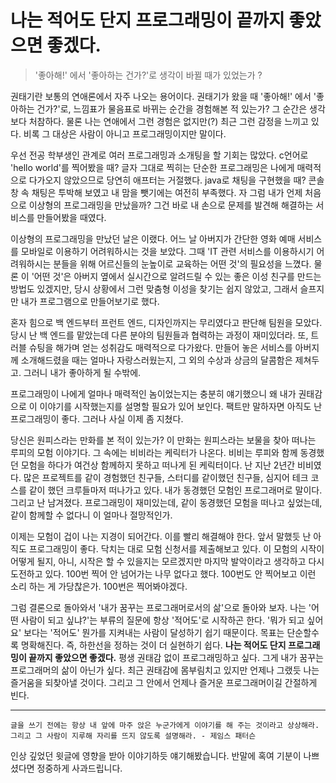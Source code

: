 # 나는 적어도 단지 프로그래밍이 끝까지 좋았으면 좋겠다.  

> '좋아해!' 에서 '좋아하는 건가?'로 생각이 바뀔 때가 있었는가 ? 

 권태기란 보통의 연애론에서 자주 나오는 용어이다. 권태기가 왔을 때 '좋아해!' 에서 '좋아하는 건가?'로, 느낌표가 물음표로 바뀌는 순간을 경험해본 적 있는가? 그 순간은 생각보다 처참하다. 물론 나는 연애에서 그런 경험은 없지만(?) 최근 그런 감정을 느끼고 있다. 비록 그 대상은 사람이 아니고 프로그래밍이지만 말이다. 



  우선 전공 학부생인 관계로 여러 프로그래밍과 소개팅을 할 기회는 많았다. c언어로 'hello world'를 찍어봤을 때? 글자 그대로 찍히는 단순한 프로그래밍은 나에게 매력적으로 다가오지 않았으므로 당연히 애프터는 거절했다. java로 채팅을 구현했을 때? 콘솔 창 속 채팅은 투박해 보였고 내 맘을 뺏기에는 여전히 부족했다. 자 그럼 내가 언제 처음으로 이상형의 프로그래밍을 만났을까? 그건 바로 내 손으로 문제를 발견해 해결하는 서비스를 만들어봤을 때였다.   



 이상형의 프로그래밍을 만났던 날은 이랬다. 어느 날 아버지가 간단한 영화 예매 서비스를 모바일로 이용하기 어려워하시는 것을 보았다. 그때 'IT 관련 서비스를 이용하시기 어려워하시는 분들을 위해 어르신들의 눈높이로 교육하는 어떤 것'의 필요성을 느꼈다. 물론 이 '어떤 것'은 아버지 옆에서 실시간으로 알려드릴 수 있는 좋은 이성 친구를 만드는 방법도 있겠지만, 당시 상황에서 그런 맞춤형 이성을 찾기는 쉽지 않았고, 그래서 슬프지만 내가 프로그램으로 만들어보기로 했다. 



  혼자 힘으로 백 엔드부터 프런트 엔드, 디자인까지는 무리였다고 판단해 팀원을 모았다. 당시 난 백 엔드를 맡았는데 다른 분야의 팀원들과 협력하는 과정이 재미있더라. 또, 트러블 슈팅을 해가며 얻는 성취감도 매력적으로 다가왔다. 만들어 놓은 서비스를 아버지께 소개해드렸을 때는 얼마나 자랑스러웠는지, 그 외의 수상과 상금의 달콤함은 제쳐두고. 그러니 내가 좋아하게 될 수밖에. 



  프로그래밍이 나에게 얼마나 매력적인 놈이었는지는 충분히 얘기했으니 왜 내가 권태감으로 이 이야기를 시작했는지를 설명할 필요가 있어 보인다. 팩트만 말하자면 아직도 난 프로그래밍이 좋다. 그러나 사실 이제 좀 지쳤다. 



  당신은 원피스라는 만화를 본 적이 있는가? 이 만화는 원피스라는 보물을 찾아 떠나는 루피의 모험 이야기다. 그 속에는 비비라는 케릭터가 나온다. 비비는 루피와 함께 동경했던 모험을 하다가 여건상 함께하지 못하고 떠나게 된 케릭터이다. 난 지난 2년간 비비였다. 많은 프로젝트를 같이 경험했던 친구들, 스터디를 같이했던 친구들, 심지어 테크 코스를 같이 했던 크루들마저 떠나가고 있다. 내가 동경했던 모험인 프로그래머로 말이다. 그리고 난 남겨졌다. 프로그래밍이 재미있는데, 같이 동경했던 모험을 떠나고 싶었는데, 같이 함께할 수 없다니 이 얼마나 절망적인가.



 이제는 모험이 겁이 나는 지경이 되어간다. 이를 빨리 해결해야 한다. 앞서 말했듯 난 아직도 프로그래밍이 좋다. 닥치는 대로 모험 신청서를 제출해보고 있다. 이 모험의 시작이 어떻게 될지, 아니, 시작은 할 수 있을지는 모르겠지만 마지막 발악이라고 생각하고 다시 도전하고 있다. 100번 찍어 안 넘어가는 나무 없다고 했다. 100번도 안 찍어보고 이런 소리 하는 게 가당찮은가. 100번은 찍어봐야겠다.



 그럼 결론으로 돌아와서 '내가 꿈꾸는 프로그래머로서의 삶'으로 돌아와 보자. 나는 '어떤 사람이 되고 싶냐?'는 부류의 질문에 항상 '적어도'로 시작하곤 한다. '뭐가 되고 싶어요' 보다는 '적어도' 뭔가를 지켜내는 사람이 달성하기 쉽기 때문이다. 목표는 단순할수록 명확해진다. 즉, 하한선을 정하는 것이 더 실현하기  쉽다. **나는 적어도 단지 프로그래밍이 끝까지 좋았으면 좋겠다.** 평생 권태감 없이 프로그래밍하고 싶다. 그게 내가 꿈꾸는 프로그래머의 삶이 아닌가 싶다. 최근 권태감에 몸부림치고 있지만 언제나 그랬듯 나는 즐거움을 되찾아낼 것이다. 그리고 그 안에서 언제나 즐거운 프로그래머이길 간절하게 빈다.  





---





```
글을 쓰기 전에는 항상 내 앞에 마주 앉은 누군가에게 이야기를 해 주는 것이라고 상상해라. 
그리고 그 사람이 지루해 자리를 뜨지 않도록 설명해라. - 제임스 패터슨
```



 인상 깊었던 윗글에 영향을 받아 이야기하듯 얘기해봤습니다. 반말에 혹여 기분이 나쁘셨다면 정중하게 사과드립니다. 

